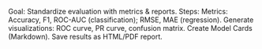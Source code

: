 Goal: Standardize evaluation with metrics & reports. 
Steps: 
Metrics: Accuracy, F1, ROC-AUC (classification); RMSE, MAE (regression). 
Generate visualizations: ROC curve, PR curve, confusion matrix. 
Create Model Cards (Markdown). 
Save results as HTML/PDF report. 
